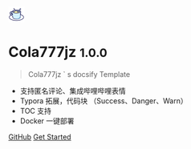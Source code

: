 ![logo](_media/icon.svg)

# Cola777jz <small>1.0.0</small>

> Cola777jz ` s docsify Template

- 支持匿名评论、集成哔哩哔哩表情
- Typora 拓展，代码块 （Success、Danger、Warn）
- TOC 支持
- Docker 一键部署

[GitHub](https://gitee.com/cola777jz)
[Get Started](#Cola777jz)